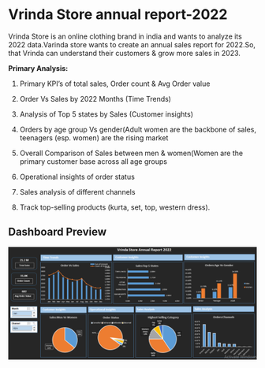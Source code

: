 # Vrinda Store annual report-2022

Vrinda Store is an online clothing brand in india and wants to analyze its 2022 data.Varinda store wants to create an annual sales report for 2022.So, that Vrinda can understand their customers & grow more sales in 2023.

**Primary Analysis:**

 1. Primary KPI’s of total sales, Order count & Avg Order value

 2. Order Vs Sales by 2022 Months (Time Trends)

 3. Analysis of Top 5 states by Sales (Customer insights)

 4. Orders by age group Vs gender(Adult women are the backbone of sales, teenagers (esp. women) are the rising market

 5. Overall Comparison of Sales between men & women(Women are the primary customer base across all age groups

 6. Operational insights of order status

 7. Sales analysis of different channels

 8. Track top-selling products (kurta, set, top, western dress).


## Dashboard Preview
![Dashboard Preview](https://github.com/Humna241/Vrinda-Store-annual-report-2022/blob/main/vrinda%20store%20final%20image.PNG)






 
